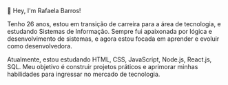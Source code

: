👋 Hey, I'm Rafaela Barros!

Tenho 26 anos, estou em transição de carreira para a área de tecnologia, e estudando Sistemas de Informação.
Sempre fui apaixonada por lógica e desenvolvimento de sistemas, e agora estou focada em aprender e evoluir como desenvolvedora.

Atualmente, estou estudando HTML, CSS, JavaScript, Node.js, React.js, SQL.
Meu objetivo é construir projetos práticos e aprimorar minhas habilidades para ingressar no mercado de tecnologia.
